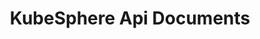 ---
title: KubeSphere Api Documents
description: KubeSphere Api Documents
keywords: KubeSphere, KubeSphere Documents, Kubernetes
disallow: true
swaggerUrl: json/kubesphere.json
---